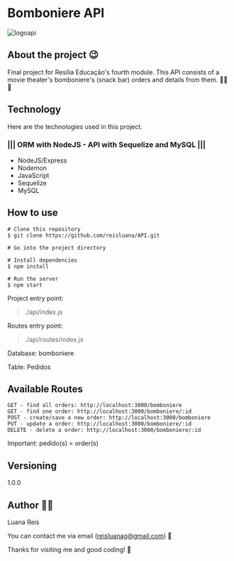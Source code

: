 # Bomboniere API
 
![logoapi](https://user-images.githubusercontent.com/89221267/144911680-00e97979-804d-468b-9c3e-44bc2864f45a.png)

## About the project :wink:
Final project for Resilia Educação's fourth module. This API consists of a movie theater's bomboniere's (snack bar) orders and details from them. :chocolate_bar::lollipop::candy: 

## Technology 
Here are the technologies used in this project.
### ||| ORM with NodeJS - API with Sequelize and MySQL |||

* NodeJS/Express
* Nodemon
* JavaScript
* Sequelize
* MySQL

## How to use 
```
# Clone this repository
$ git clone https://github.com/reisluana/API.git

# Go into the project directory

# Install dependencies
$ npm install

# Run the server
$ npm start
```
Project entry point: 
> ./api/index.js

Routes entry point: 
> ./api/routes/index.js

Database: bomboniere

Table: Pedidos

## Available Routes 
```
GET - find all orders: http://localhost:3000/bomboniere
GET - find one order: http://localhost:3000/bomboniere/:id
POST - create/save a new order: http://localhost:3000/bomboniere
PUT - update a order: http://localhost:3000/bomboniere/:id
DELETE - delete a order: http://localhost:3000/bomboniere/:id
```
Important: pedido(s) = order(s)

## Versioning
1.0.0

## Author :woman_technologist:
Luana Reis 

You can contact me via email (reisluanag@gmail.com) :e-mail:

Thanks for visiting me and good coding! :sparkling_heart:
